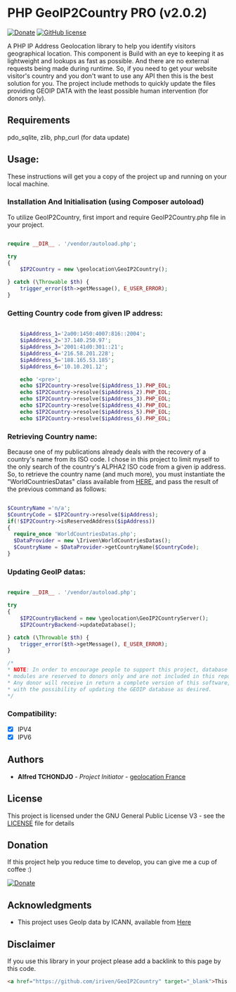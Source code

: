 # PHP GeoIP2Country PRO (v2.0.2)

[![Donate](https://img.shields.io/badge/Donate-PayPal-green.svg)](https://www.paypal.com/cgi-bin/webscr?cmd=_s-xclick&hosted_button_id=XDCFPNTKUC4TU)
[![GitHub license](https://img.shields.io/badge/license-AGPL-blue.svg)](https://github.com/geolocation/GeoIP2Country/blob/master/LICENSE)

A PHP IP Address Geolocation library to help you identify visitors geographical location.
This component is Build with an eye to keeping it as lightweight and lookups as fast as possible.
And there are no external requests being made during runtime. So, if you need to get your website visitor's
country and you don't want to use any API then this is the best solution for you.
The project include methods to quickly update the files providing GEOIP DATA with the least possible human intervention (for donors only).


## Requirements

pdo_sqlite, zlib, php_curl (for data update)

## Usage:

These instructions will get you a copy of the project up and running on your local machine.

### Installation And Initialisation (using Composer autoload)

To utilize GeoIP2Country, first import and require GeoIP2Country.php file in your project.

```php

require __DIR__ . '/vendor/autoload.php';

try
{
    $IP2Country = new \geolocation\GeoIP2Country();

} catch (\Throwable $th) {
    trigger_error($th->getMessage(), E_USER_ERROR);
}

```

### Getting Country code from given IP address:

```php

    $ipAddress_1='2a00:1450:4007:816::2004';
    $ipAddress_2='37.140.250.97';
    $ipAddress_3='2001:41d0:301::21';
    $ipAddress_4='216.58.201.228';
    $ipAddress_5='188.165.53.185';
    $ipAddress_6='10.10.201.12';

    echo '<pre>';
    echo $IP2Country->resolve($ipAddress_1).PHP_EOL;
    echo $IP2Country->resolve($ipAddress_2).PHP_EOL;
    echo $IP2Country->resolve($ipAddress_3).PHP_EOL;
    echo $IP2Country->resolve($ipAddress_4).PHP_EOL;
    echo $IP2Country->resolve($ipAddress_5).PHP_EOL;
    echo $IP2Country->resolve($ipAddress_6).PHP_EOL;

```

### Retrieving Country name:

Because one of my publications already deals with the recovery of a country's name from its ISO code.
I chose in this project to limit myself to the only search of the country's ALPHA2 ISO code from a given ip address.
So, to retrieve the country name (and much more), you must instantiate the "WorldCountriesDatas" class available from [HERE](https://github.com/geolocation/WorldCountriesDatas),
and pass the result of the previous command as follows:

```php

$CountryName ='n/a';
$CountryCode = $IP2Country->resolve($ipAddress);
if(!$IP2Country->isReservedAddress($ipAddress))
{
  require_once 'WorldCountriesDatas.php';
  $DataProvider = new \Iriven\WorldCountriesDatas();
  $CountryName = $DataProvider->getCountryName($CountryCode);
}

```

### Updating GeoIP datas:

```php

require __DIR__ . '/vendor/autoload.php';

try
{
    $IP2CountryBackend = new \geolocation\GeoIP2CountryServer();
    $IP2CountryBackend->updateDatabase();

} catch (\Throwable $th) {
    trigger_error($th->getMessage(), E_USER_ERROR);
}

/*
* NOTE: In order to encourage people to support this project, database update
* modules are reserved to donors only and are not included in this repo.
* Any donor will receive in return a complete version of this software,
* with the possibility of updating the GEOIP database as desired.
*/

```

### Compatibility:

- [x] IPV4
- [x] IPV6

## Authors

* **Alfred TCHONDJO** - *Project Initiator* - [geolocation France](https://www.facebook.com/Tchalf)

## License

This project is licensed under the GNU General Public License V3 - see the [LICENSE](LICENSE) file for details


## Donation

If this project help you reduce time to develop, you can give me a cup of coffee :)

[![Donate](https://img.shields.io/badge/Donate-PayPal-green.svg)](https://www.paypal.com/cgi-bin/webscr?cmd=_s-xclick&hosted_button_id=XDCFPNTKUC4TU)

## Acknowledgments

* This project uses GeoIp data by ICANN, available from [Here](https://www.icann.org)

## Disclaimer

If you use this library in your project please add a backlink to this page by this code.

```html
<a href="https://github.com/iriven/GeoIP2Country" target="_blank">This Project Uses Alfred's TCHONDJO GeoIP2Country PHP Library.</a>
```
